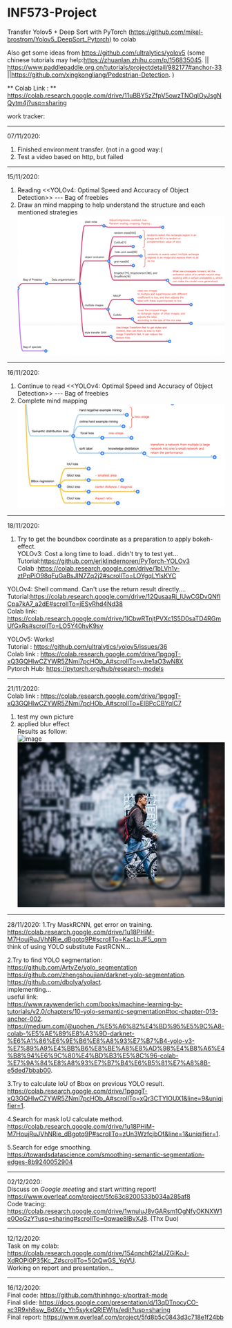# INF573-Project

Transfer Yolov5 + Deep Sort with PyTorch (https://github.com/mikel-brostrom/Yolov5_DeepSort_Pytorch) to colab  

Also get some ideas from https://github.com/ultralytics/yolov5 
(some chinese tutorials may help:https://zhuanlan.zhihu.com/p/156835045. || https://www.paddlepaddle.org.cn/tutorials/projectdetail/982177#anchor-33  ||https://github.com/xingkongliang/Pedestrian-Detection. )

** Colab Link : ** 
https://colab.research.google.com/drive/11uBBY5zZfpV5owzTNOqIOyJsgNQytm4j?usp=sharing

work tracker:
******
07/11/2020:  
  1. Finished environment transfer. (not in a good way:(  
  2. Test a video based on http, but failed  
******
15/11/2020:
  1. Reading <<YOLOv4: Optimal Speed and Accuracy of Object Detection>> --- Bag of freebies
  2. Draw an mind mapping to help understand the structure and each mentioned strategies
   ![image](https://github.com/winsa24/INF573-CV-Intro/blob/main/INF573Project/freebies(1).png)
******  
16/11/2020:
  1. Continue to read <<YOLOv4: Optimal Speed and Accuracy of Object Detection>> --- Bag of freebies  
  2. Complete mind mapping  
   ![image](https://github.com/winsa24/INF573-CV-Intro/blob/main/INF573Project/freebies(2).png)  
******   
18/11/2020:  
  1. Try to get the boundbox coordinate as a preparation to apply bokeh-effect.  
  YOLOv3: Cost a long time to load.. didn't try to test yet...  
    Tutorial:https://github.com/eriklindernoren/PyTorch-YOLOv3  
    Colab :https://colab.research.google.com/drive/1bLVh1y-ztPpPiO98qFuGaBsJIN7Zq2j2#scrollTo=LOYgqLYlsKYC      
  
  YOLOv4: Shell command. Can't use the return result directly....  
    Tutorial:https://colab.research.google.com/drive/12QusaaRj_lUwCGDvQNfICpa7kA7_a2dE#scrollTo=jESyRhd4Nd38  
    Colab link: https://colab.research.google.com/drive/1lCbwRTnjtPVXc1S5D0saTD4RGmUfGxRs#scrollTo=LO5Y40hvK9sy  
  
  YOLOv5: Works!  
    Tutorial : https://github.com/ultralytics/yolov5/issues/36  
    Colab link : https://colab.research.google.com/drive/1pgqgT-xQ3GQHlwCZYWR5ZNmi7pcHOb_A#scrollTo=vJre1aO3wN8X  
    Pytorch Hub: https://pytorch.org/hub/research-models  
******  
21/11/2020:  
  Colab link : https://colab.research.google.com/drive/1pgqgT-xQ3GQHlwCZYWR5ZNmi7pcHOb_A#scrollTo=ElBPcCBYqlC7    
  1. test my own picture  
  2. applied blur effect  
  Results as follow:  
  ![image](https://github.com/winsa24/INF573-CV-Intro/blob/main/INF573Project/result0.jpg)  
  ![image](https://github.com/winsa24/INF573-CV-Intro/blob/main/INF573Project/blured.jpg)  
******
28/11/2020:
  1.Try MaskRCNN, get error on training.   
  https://colab.research.google.com/drive/1u18PHiM-M7HoujRuJVhNRie_dBgotq9P#scrollTo=KacLbJF5_qnm    
  think of using YOLO substitute FastRCNN...    
  
  2.Try to find YOLO segmentation:    
  https://github.com/ArtyZe/yolo_segmentation    
  https://github.com/zhengshoujian/darknet-yolo-segmentation.   
  https://github.com/dbolya/yolact.   
  implementing...    
  useful link:  
  https://www.raywenderlich.com/books/machine-learning-by-tutorials/v2.0/chapters/10-yolo-semantic-segmentation#toc-chapter-013-anchor-002.  
  https://medium.com/@upchen_/%E5%A6%82%E4%BD%95%E5%9C%A8-colab-%E5%AE%89%E8%A3%9D-darknet-%E6%A1%86%E6%9E%B6%E8%A8%93%E7%B7%B4-yolo-v3-%E7%89%A9%E4%BB%B6%E8%BE%A8%E8%AD%98%E4%B8%A6%E4%B8%94%E6%9C%80%E4%BD%B3%E5%8C%96-colab-%E7%9A%84%E8%A8%93%E7%B7%B4%E6%B5%81%E7%A8%8B-e5ded7bbab00.  
  
  3.Try to calculate IoU of Bbox on previous YOLO result.   
  https://colab.research.google.com/drive/1pgqgT-xQ3GQHlwCZYWR5ZNmi7pcHOb_A#scrollTo=xQr3CTYIOUX1&line=9&uniqifier=1.    
  
  4.Search for mask IoU calculate method.    
  https://colab.research.google.com/drive/1u18PHiM-M7HoujRuJVhNRie_dBgotq9P#scrollTo=zUn3WzfcjbOf&line=1&uniqifier=1.   
  
  5.Search for edge smoothing.  
  https://towardsdatascience.com/smoothing-semantic-segmentation-edges-8b9240052904  
******
02/12/2020:   
  Discuss on *Google meeting* and start writting report!  
  https://www.overleaf.com/project/5fc63c8200533b034a285af8  
  Code tracing:
  https://colab.research.google.com/drive/1wnuluJ8vGARsm1OgNfyOKNXW1e0OoGzY?usp=sharing#scrollTo=0qwae8lBvXJ8.   (Thx Duo)
*****  
12/12/2020:  
  Task on my colab:  
  https://colab.research.google.com/drive/154qnch62faUZGiKoJ-XdROPi0P35Kc_Z#scrollTo=5QtQwGS_YqVU.  
  Working on report and presentation...  
  
*****  
16/12/2020:    
  Final code: https://github.com/thinhngo-x/portrait-mode   
  Final slide: https://docs.google.com/presentation/d/13qDTnocyCO-xc3R9xh8sw_BdX4v_Yh5sykxQRlEWjts/edit?usp=sharing     
  Final report: https://www.overleaf.com/project/5fd8b5c0843d3c718e1f24bb
